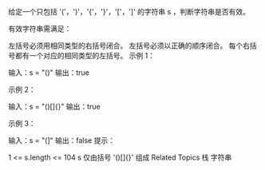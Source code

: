 给定一个只包括 '('，')'，'{'，'}'，'['，']' 的字符串 s ，判断字符串是否有效。

有效字符串需满足：

左括号必须用相同类型的右括号闭合。
左括号必须以正确的顺序闭合。
每个右括号都有一个对应的相同类型的左括号。
示例 1：

输入：s = "()"
输出：true



示例 2：

输入：s = "()[]{}"
输出：true



示例 3：

输入：s = "(]"
输出：false
提示：

1 <= s.length <= 104
s 仅由括号 '()[]{}' 组成
Related Topics
栈
字符串


